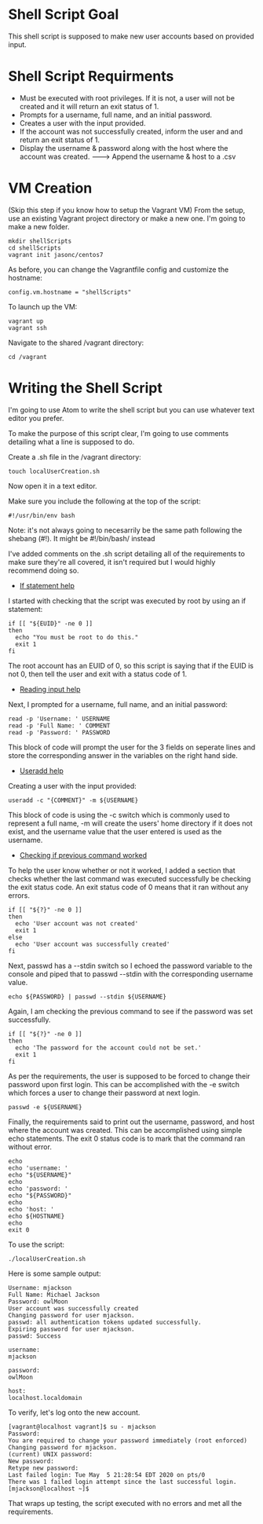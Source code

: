 # Shell Script Goal

This shell script is supposed to make new user accounts based on provided input.

# Shell Script Requirments

* Must be executed with root privileges. If it is not, a user will not be created and it will return an exit status of 1.
* Prompts for a username, full name, and an initial password.
* Creates a user with the input provided.
* If the account was not successfully created, inform the user and and return an exit status of 1.
* Display the username & password along with the host where the account was created.
---> Append the username & host to a .csv

# VM Creation
(Skip this step if you know how to setup the Vagrant VM)
From the setup, use an existing Vagrant project directory or make a new one. I'm going to make a new folder.
```
mkdir shellScripts
cd shellScripts
vagrant init jasonc/centos7
```
As before, you can change the Vagrantfile config and customize the hostname:
```
config.vm.hostname = "shellScripts"
```
To launch up the VM:
```
vagrant up
vagrant ssh
```
Navigate to the shared /vagrant directory:
```
cd /vagrant
```
# Writing the Shell Script

I'm going to use Atom to write the shell script but you can use whatever text editor you prefer.

To make the purpose of this script clear, I'm going to use comments detailing what a line is supposed to do.

Create a .sh file in the /vagrant directory:
```
touch localUserCreation.sh
```
Now open it in a text editor.

Make sure you include the following at the top of the script:
```
#!/usr/bin/env bash
```
Note: it's not always going to necesarrily be the same path following the shebang (#!). It might be #!/bin/bash/ instead

I've added comments on the .sh script detailing all of the requirements to make sure they're all covered, it isn't required but I would highly recommend doing so.

* [If statement help](https://ryanstutorials.net/bash-scripting-tutorial/bash-if-statements.php)

I started with checking that the script was executed by root by using an if statement:
```
if [[ "${EUID}" -ne 0 ]]
then
  echo "You must be root to do this."
  exit 1
fi
```
The root account has an EUID of 0, so this script is saying that if the EUID is not 0, then tell the user
and exit with a status code of 1.

* [Reading input help](https://ryanstutorials.net/bash-scripting-tutorial/bash-input.php)

Next, I prompted for a username, full name, and an initial password:
```
read -p 'Username: ' USERNAME
read -p 'Full Name: ' COMMENT
read -p 'Password: ' PASSWORD
```
This block of code will prompt the user for the 3 fields on seperate lines and store the corresponding answer
in the variables on the right hand side.

* [Useradd help](https://ss64.com/bash/useradd.html)

Creating a user with the input provided:
```
useradd -c "{COMMENT}" -m ${USERNAME}
```
This block of code is using the -c switch which is commonly used to represent a full name, -m will create the users' home directory if it does not exist, and the username value that the user entered is used as the username.

* [Checking if previous command worked](https://askubuntu.com/questions/29370/how-to-check-if-a-command-succeeded)

To help the user know whether or not it worked, I added a section that checks whether the last command was executed successfully be checking the exit status code. An exit status code of 0 means that it ran without any errors.
```
if [[ "${?}" -ne 0 ]]
then
  echo 'User account was not created'
  exit 1
else
  echo 'User account was successfully created'
fi
```

Next, passwd has a --stdin switch so I echoed the password variable to the console and piped that to passwd --stdin with the corresponding username value.

```
echo ${PASSWORD} | passwd --stdin ${USERNAME}
```

Again, I am checking the previous command to see if the password was set successfully.
```
if [[ "${?}" -ne 0 ]]
then
  echo 'The password for the account could not be set.'
  exit 1
fi
```

As per the requirements, the user is supposed to be forced to change their password upon first login. This can be accomplished with the -e switch which forces a user to change their password at next login.
```
passwd -e ${USERNAME}
```

Finally, the requirements said to print out the username, password, and host where the account was created. This can be accomplished using simple echo statements. The exit 0 status code is to mark that the command ran without error.
```
echo
echo 'username: '
echo "${USERNAME}"
echo
echo 'password: '
echo "${PASSWORD}"
echo
echo 'host: '
echo ${HOSTNAME}
echo
exit 0
```

To use the script:
```
./localUserCreation.sh
```

Here is some sample output:
```
Username: mjackson
Full Name: Michael Jackson
Password: owlMoon
User account was successfully created
Changing password for user mjackson.
passwd: all authentication tokens updated successfully.
Expiring password for user mjackson.
passwd: Success

username:
mjackson

password:
owlMoon

host:
localhost.localdomain
```

To verify, let's log onto the new account.
```
[vagrant@localhost vagrant]$ su - mjackson
Password:
You are required to change your password immediately (root enforced)
Changing password for mjackson.
(current) UNIX password:
New password:
Retype new password:
Last failed login: Tue May  5 21:28:54 EDT 2020 on pts/0
There was 1 failed login attempt since the last successful login.
[mjackson@localhost ~]$
```
That wraps up testing, the script executed with no errors and met all the requirements.
